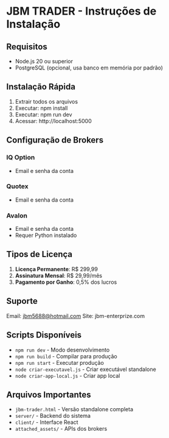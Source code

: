 # JBM TRADER - Instruções de Instalação

## Requisitos
- Node.js 20 ou superior
- PostgreSQL (opcional, usa banco em memória por padrão)

## Instalação Rápida

1. Extrair todos os arquivos
2. Executar: npm install
3. Executar: npm run dev
4. Acessar: http://localhost:5000

## Configuração de Brokers

### IQ Option
- Email e senha da conta

### Quotex  
- Email e senha da conta

### Avalon
- Email e senha da conta
- Requer Python instalado

## Tipos de Licença

1. **Licença Permanente**: R$ 299,99
2. **Assinatura Mensal**: R$ 29,99/mês  
3. **Pagamento por Ganho**: 0,5% dos lucros

## Suporte
Email: jbm5688@hotmail.com
Site: jbm-enterprize.com

## Scripts Disponíveis

- `npm run dev` - Modo desenvolvimento
- `npm run build` - Compilar para produção
- `npm run start` - Executar produção
- `node criar-executavel.js` - Criar executável standalone
- `node criar-app-local.js` - Criar app local

## Arquivos Importantes

- `jbm-trader.html` - Versão standalone completa
- `server/` - Backend do sistema
- `client/` - Interface React
- `attached_assets/` - APIs dos brokers
